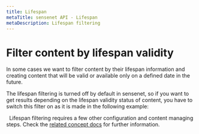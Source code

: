 ```yaml
---
title: Lifespan
metaTitle: sensenet API - Lifespan
metaDescription: Lifespan filtering
---
```


# Filter content by lifespan validity

In some cases we want to filter content by their lifespan information and creating content that will be valid or available only on a defined date in the future.

The lifespan filtering is turned off by default in sensenet, so if you want to get results depending on the lifespan validity status of content, you have to switch this filter on as it is made in the following example:

<tab category="basic-concepts" article="lifespan" example="lifespanfilter" />
&nbsp;
<note>Lifespan filtering requires a few other configuration and content managing steps. Check the <a href="/concepts/content-scheduling">related concept docs</a> for further information.</note>
